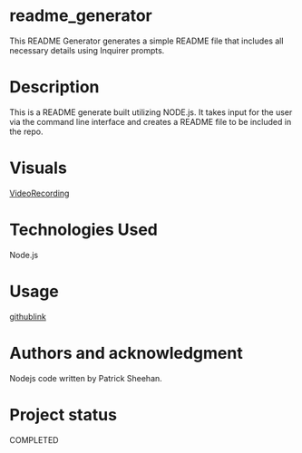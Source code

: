 # readme_generator
This README Generator generates a simple README file that includes all necessary details using Inquirer prompts.


# Description
This is a README generate built utilizing NODE.js. It takes input for the user via the command line interface and creates a README file to be included in the repo.
  
# Visuals
[VideoRecording](https://drive.google.com/file/d/1L-JbRc0O8dXp_UF01mlNvDQVsTF-KoWm/view)

# Technologies Used
Node.js
  
# Usage
[githublink](https://github.com/sheehpat/readme_generator)

# Authors and acknowledgment
Nodejs code written by Patrick Sheehan.
  
# Project status
COMPLETED  
